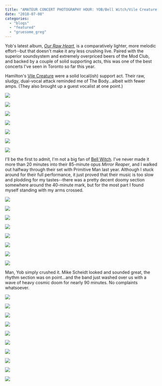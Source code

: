 ```yaml
---
title: "AMATEUR CONCERT PHOTOGRAPHY HOUR: YOB/Bell Witch/Vile Creature @ Mod Club, July 4, 2018"
date: "2018-07-08"
categories: 
  - "blogs"
  - "featured"
  - "gruesome_greg"
---
```


Yob's latest album, [_Our Raw Heart_](https://hellbound.ca/2018/06/yob-our-raw-heart/), is a comparatively lighter, more melodic effort--but that doesn't make it any less crushing live. Paired with the superior soundsystem and extremely overpriced beers of the Mod Club, and backed by a couple of solid supporting acts, this was one of the best concerts I've seen in Toronto so far this year.

Hamilton's [Vile Creature](https://vilecreature.bandcamp.com/) were a solid local(ish) support act. Their raw, sludgy, dual-vocal attack reminded me of The Body...albeit with fewer amps. (They also brought up a guest vocalist at one point.)

[![](https://hellbound.ca/wp-content/uploads/2018/07/IMG_0972-1024x768.jpg)](https://hellbound.ca/wp-content/uploads/2018/07/IMG_0972.jpg)

[![](https://hellbound.ca/wp-content/uploads/2018/07/IMG_0977.jpg)](https://hellbound.ca/wp-content/uploads/2018/07/IMG_0977.jpg)

[![](https://hellbound.ca/wp-content/uploads/2018/07/IMG_0978-1024x768.jpg)](https://hellbound.ca/wp-content/uploads/2018/07/IMG_0978.jpg)

[![](https://hellbound.ca/wp-content/uploads/2018/07/IMG_0981-1024x768.jpg)](https://hellbound.ca/wp-content/uploads/2018/07/IMG_0981.jpg)

[![](https://hellbound.ca/wp-content/uploads/2018/07/IMG_0986.jpg)](https://hellbound.ca/wp-content/uploads/2018/07/IMG_0986.jpg)

[![](https://hellbound.ca/wp-content/uploads/2018/07/IMG_0990-1024x768.jpg)](https://hellbound.ca/wp-content/uploads/2018/07/IMG_0990.jpg)

[![](https://hellbound.ca/wp-content/uploads/2018/07/IMG_0992-1024x768.jpg)](https://hellbound.ca/wp-content/uploads/2018/07/IMG_0992.jpg)

I'll be the first to admit, I'm not a big fan of [Bell Witch](https://bellwitch.bandcamp.com/). I've never made it more than 20 minutes into their 85-minute opus _Mirror Reaper_, and I walked out halfway through their set with Primitive Man last year. Although I stuck around for their full performance, it just proved that their music is too slow and plodding for my tastes--there was a pretty decent doomy section somewhere around the 40-minute mark, but for the most part I found myself standing with my arms crossed.

[![](https://hellbound.ca/wp-content/uploads/2018/07/IMG_0997-1024x768.jpg)](https://hellbound.ca/wp-content/uploads/2018/07/IMG_0997.jpg)

[![](https://hellbound.ca/wp-content/uploads/2018/07/IMG_0998-1024x768.jpg)](https://hellbound.ca/wp-content/uploads/2018/07/IMG_0998.jpg)

[![](https://hellbound.ca/wp-content/uploads/2018/07/IMG_0999.jpg)](https://hellbound.ca/wp-content/uploads/2018/07/IMG_0999.jpg)

[![](https://hellbound.ca/wp-content/uploads/2018/07/IMG_1002-1024x768.jpg)](https://hellbound.ca/wp-content/uploads/2018/07/IMG_1002.jpg)

[![](https://hellbound.ca/wp-content/uploads/2018/07/IMG_1004-1024x768.jpg)](https://hellbound.ca/wp-content/uploads/2018/07/IMG_1004.jpg)

[![](https://hellbound.ca/wp-content/uploads/2018/07/IMG_1010.jpg)](https://hellbound.ca/wp-content/uploads/2018/07/IMG_1010.jpg)

[![](https://hellbound.ca/wp-content/uploads/2018/07/IMG_1013-1024x768.jpg)](https://hellbound.ca/wp-content/uploads/2018/07/IMG_1013.jpg)

[![](https://hellbound.ca/wp-content/uploads/2018/07/IMG_1016-1024x768.jpg)](https://hellbound.ca/wp-content/uploads/2018/07/IMG_1016.jpg)

Man, Yob simply crushed it. Mike Scheidt looked and sounded great, the rhythm section was on point...and the band just washed over us with a wave of heavy cosmic doom for nearly 90 minutes. No complaints whatsoever.

[![](https://hellbound.ca/wp-content/uploads/2018/07/IMG_1056-1024x768.jpg)](https://hellbound.ca/wp-content/uploads/2018/07/IMG_1056.jpg)

[![](https://hellbound.ca/wp-content/uploads/2018/07/IMG_1058-1024x768.jpg)](https://hellbound.ca/wp-content/uploads/2018/07/IMG_1058.jpg)

[![](https://hellbound.ca/wp-content/uploads/2018/07/IMG_1062-1024x768.jpg)](https://hellbound.ca/wp-content/uploads/2018/07/IMG_1062.jpg)

[![](https://hellbound.ca/wp-content/uploads/2018/07/IMG_1063-1024x768.jpg)](https://hellbound.ca/wp-content/uploads/2018/07/IMG_1063.jpg)

[![](https://hellbound.ca/wp-content/uploads/2018/07/IMG_1066-1024x768.jpg)](https://hellbound.ca/wp-content/uploads/2018/07/IMG_1066.jpg)

[![](https://hellbound.ca/wp-content/uploads/2018/07/IMG_1074.jpg)](https://hellbound.ca/wp-content/uploads/2018/07/IMG_1074.jpg)

[![](https://hellbound.ca/wp-content/uploads/2018/07/IMG_1078.jpg)](https://hellbound.ca/wp-content/uploads/2018/07/IMG_1078.jpg)

[![](https://hellbound.ca/wp-content/uploads/2018/07/IMG_1082-1024x768.jpg)](https://hellbound.ca/wp-content/uploads/2018/07/IMG_1082.jpg)

[![](https://hellbound.ca/wp-content/uploads/2018/07/IMG_1084-1024x768.jpg)](https://hellbound.ca/wp-content/uploads/2018/07/IMG_1084.jpg)

[![](https://hellbound.ca/wp-content/uploads/2018/07/IMG_1086-1024x768.jpg)](https://hellbound.ca/wp-content/uploads/2018/07/IMG_1086.jpg)
